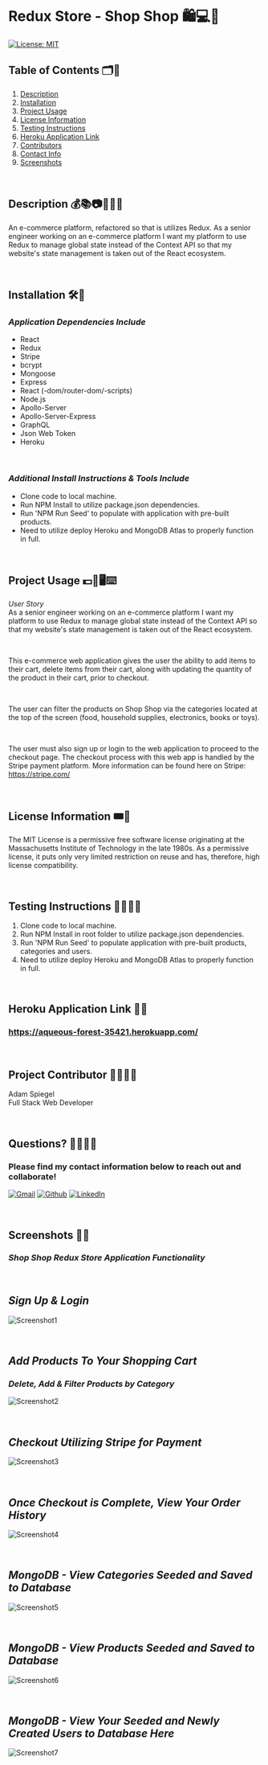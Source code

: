 # Redux Store - Shop Shop 🛍️💻👜

[![License: MIT](https://img.shields.io/badge/License-MIT-yellow.svg)](https://opensource.org/licenses/MIT)

## Table of Contents 🗂️📂

1.  [Description](#Description)
2.  [Installation](##Installation)
3.  [Project Usage](#Project-Usage)
4.  [License Information](#License-Information)
5.  [Testing Instructions](#Testing-Instructions)
6.  [Heroku Application Link](#Heroku-Application-Link)
7.  [Contributors](##Project-Contributors)
8.  [Contact Info](#Questions)
9.  [Screenshots](#Screenshots)

<br>

## Description 💰📚📷🧼🧻🧸

An e-commerce platform, refactored so that is utilizes Redux. As a senior engineer working on an e-commerce platform I want my platform to use Redux to manage global state instead of the Context API so that my website's state management is taken out of the React ecosystem.

<br>

## Installation 🛠️🧰

### _Application Dependencies Include_

- React
- Redux
- Stripe
- bcrypt
- Mongoose
- Express
- React (-dom/router-dom/-scripts)
- Node.js
- Apollo-Server
- Apollo-Server-Express
- GraphQL
- Json Web Token
- Heroku

<br>

### _Additional Install Instructions & Tools Include_

- Clone code to local machine.
- Run NPM Install to utilize package.json dependencies.
- Run 'NPM Run Seed' to populate with application with pre-built products.
- Need to utilize deploy Heroku and MongoDB Atlas to properly function in full.

<br>

## Project Usage 💵🛒🖥️⌨️

_User Story_<br>
As a senior engineer working on an e-commerce platform I want my platform to use Redux to manage global state instead of the Context API so that my website's state management is taken out of the React ecosystem.

<br>

This e-commerce web application gives the user the ability to add items to their cart, delete items from their cart, along with updating the quantity of the product in their cart, prior to checkout.

<br>

The user can filter the products on Shop Shop via the categories located at the top of the screen (food, household supplies, electronics, books or toys).

<br>

The user must also sign up or login to the web application to proceed to the checkout page. The checkout process with this web app is handled by the Stripe payment platform. More information can be found here on Stripe: https://stripe.com/

<br>

## License Information 🎟️📑

The MIT License is a permissive free software license originating at the Massachusetts Institute of Technology in the late 1980s. As a permissive license, it puts only very limited restriction on reuse and has, therefore, high license compatibility.

<br>

## Testing Instructions 🧪👨‍🔬🧬

1. Clone code to local machine.
2. Run NPM Install in root folder to utilize package.json dependencies.
3. Run 'NPM Run Seed' to populate application with pre-built products, categories and users.
4. Need to utilize deploy Heroku and MongoDB Atlas to properly function in full.

<br>

## Heroku Application Link 🔗✅

### **https://aqueous-forest-35421.herokuapp.com/**

<br>

## Project Contributor 👨‍💻👨‍🏫

Adam Spiegel<br>
Full Stack Web Developer

<br>

## Questions? 🙋‍♂️🙋‍♀️

### Please find my contact information below to reach out and collaborate!

[![Gmail](https://img.shields.io/badge/Gmail-D14836?style=for-the-badge&logo=gmail&logoColor=white)](mailto:AdamSpiegel23@gmail.com) [![Github](https://img.shields.io/badge/GitHub-100000?style=for-the-badge&logo=github&logoColor=white)](https://github.com/AdamSpiegel) [![LinkedIn](https://img.shields.io/badge/linkedin-%230077B5.svg?style=for-the-badge&logo=linkedin&logoColor=white)](https://www.linkedin.com/in/adam-spiegel-3086687/)

<br>

## Screenshots 📸💾

### _Shop Shop Redux Store Application Functionality_

<br>

## _Sign Up & Login_

![Screenshot1](./images/Screenshot1.png)

<br>

## _Add Products To Your Shopping Cart_

### _Delete, Add & Filter Products by Category_

![Screenshot2](./images/Screenshot2.png)

<br>

## _Checkout Utilizing Stripe for Payment_

![Screenshot3](./images/Screenshot3.png)

<br>

## _Once Checkout is Complete, View Your Order History_

![Screenshot4](./images/Screenshot4.png)

<br>

## _MongoDB - View Categories Seeded and Saved to Database_

![Screenshot5](./images/Screenshot5.png)

<br>

## _MongoDB - View Products Seeded and Saved to Database_

![Screenshot6](./images/Screenshot6.png)

<br>

## _MongoDB - View Your Seeded and Newly Created Users to Database Here_

![Screenshot7](./images/Screenshot7.png)

